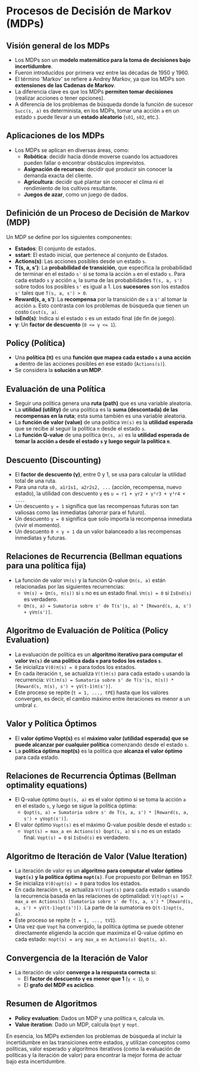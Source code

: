 # Procesos de Decisión de Markov (MDPs)

## Visión general de los MDPs

* Los MDPs son un **modelo matemático para la toma de decisiones bajo incertidumbre**.
* Fueron introducidos por primera vez entre las décadas de 1950 y 1960.
* El término 'Markov' se refiere a Andrey Markov, ya que los MDPs son **extensiones de las Cadenas de Markov**.
* La diferencia clave es que los MDPs **permiten tomar decisiones** (realizar acciones o tener opciones).
* A diferencia de los problemas de búsqueda donde la función de sucesor `Succ(s, a)` es determinista, en los MDPs, tomar una acción `a` en un estado `s` puede llevar a un **estado aleatorio** (`s01`, `s02`, etc.).

## Aplicaciones de los MDPs

* Los MDPs se aplican en diversas áreas, como:
    * **Robótica**: decidir hacia dónde moverse cuando los actuadores pueden fallar o encontrar obstáculos imprevistos.
    * **Asignación de recursos**: decidir qué producir sin conocer la demanda exacta del cliente.
    * **Agricultura**: decidir qué plantar sin conocer el clima ni el rendimiento de los cultivos resultante.
    * **Juegos de azar**, como un juego de dados.

## Definición de un Proceso de Decisión de Markov (MDP)

Un MDP se define por los siguientes componentes:

* **Estados**: El conjunto de estados.
* **sstart**: El estado inicial, que pertenece al conjunto de Estados.
* **Actions(s)**: Las acciones posibles desde un estado `s`.
* **T(s, a, s')**: La **probabilidad de transición**, que especifica la probabilidad de terminar en el estado `s'` si se toma la acción `a` en el estado `s`. Para cada estado `s` y acción `a`, la suma de las probabilidades `T(s, a, s')` sobre todos los posibles `s'` es igual a 1. Los **sucesores** son los estados `s'` tales que `T(s, a, s') > 0`.
* **Reward(s, a, s')**: La **recompensa** por la transición de `s` a `s'` al tomar la acción `a`. Esto contrasta con los problemas de búsqueda que tienen un costo `Cost(s, a)`.
* **IsEnd(s)**: Indica si el estado `s` es un estado final (de fin de juego).
* **γ**: Un **factor de descuento** (`0 <= γ <= 1`).

## Policy (Política)

* Una **política (π)** es una **función que mapea cada estado `s` a una acción `a`** dentro de las acciones posibles en ese estado (`Actions(s)`).
* Se considera la **solución a un MDP**.

## Evaluación de una Política

* Seguir una política genera una **ruta (path)** que es una variable aleatoria.
* La **utilidad (utility)** de una política es la **suma (descontada) de las recompensas en la ruta**; esta suma también es una variable aleatoria.
* La **función de valor (value)** de una política `Vπ(s)` es la **utilidad esperada** que se recibe al seguir la política `π` desde el estado `s`.
* La **función Q-value** de una política `Qπ(s, a)` es la **utilidad esperada de tomar la acción `a` desde el estado `s` y luego seguir la política `π`**.

## Descuento (Discounting)

* El **factor de descuento (γ)**, entre 0 y 1, se usa para calcular la utilidad total de una ruta.
* Para una ruta `s0, a1r1s1, a2r2s2, ...` (acción, recompensa, nuevo estado), la utilidad con descuento `γ` es `u = r1 + γr2 + γ²r3 + γ³r4 + ...`.
* Un descuento `γ = 1` significa que las recompensas futuras son tan valiosas como las inmediatas (ahorrar para el futuro).
* Un descuento `γ = 0` significa que solo importa la recompensa inmediata (vivir el momento).
* Un descuento `0 < γ < 1` da un valor balanceado a las recompensas inmediatas y futuras.

## Relaciones de Recurrencia (Bellman equations para una política fija)

* La función de valor `Vπ(s)` y la función Q-value `Qπ(s, a)` están relacionadas por las siguientes recurrencias:
    * `Vπ(s) = Qπ(s, π(s))` si `s` no es un estado final. `Vπ(s) = 0` si `IsEnd(s)` es verdadero.
    * `Qπ(s, a) = Sumatoria sobre s' de T(s'|s, a) * [Reward(s, a, s') + γVπ(s')]`.

## Algoritmo de Evaluación de Política (Policy Evaluation)

* La evaluación de política es un **algoritmo iterativo para computar el valor `Vπ(s)` de una política dada `π` para todos los estados `s`**.
* Se inicializa `V(0)π(s) = 0` para todos los estados.
* En cada iteración `t`, se actualiza `V(t)π(s)` para cada estado `s` usando la recurrencia: `V(t)π(s) = Sumatoria sobre s' de T(s'|s, π(s)) * [Reward(s, π(s), s') + γV(t-1)π(s')]`.
* Este proceso se repite (`t = 1, ..., tPE`) hasta que los valores convergen, es decir, el cambio máximo entre iteraciones es menor a un umbral `ε`.

## Valor y Política Óptimos

* El **valor óptimo Vopt(s)** es el **máximo valor (utilidad esperada) que se puede alcanzar por cualquier política** comenzando desde el estado `s`.
* La **política óptima πopt(s)** es la política que **alcanza el valor óptimo** para cada estado.

## Relaciones de Recurrencia Óptimas (Bellman optimality equations)

* El Q-value óptimo `Qopt(s, a)` es el valor óptimo si se toma la acción `a` en el estado `s`, y luego se sigue la política óptima:
    * `Qopt(s, a) = Sumatoria sobre s' de T(s, a, s') * [Reward(s, a, s') + γVopt(s')]`.
* El valor óptimo `Vopt(s)` es el máximo Q-value posible desde el estado `s`:
    * `Vopt(s) = max_a en Actions(s) Qopt(s, a)` si `s` no es un estado final. `Vopt(s) = 0` si `IsEnd(s)` es verdadero.

## Algoritmo de Iteración de Valor (Value Iteration)

* La iteración de valor es un **algoritmo para computar el valor óptimo `Vopt(s)` y la política óptima `πopt(s)`**. Fue propuesto por Bellman en 1957.
* Se inicializa `V(0)opt(s) = 0` para todos los estados.
* En cada iteración `t`, se actualiza `V(t)opt(s)` para cada estado `s` usando la recurrencia basada en las relaciones de optimalidad: `V(t)opt(s) = max_a en Actions(s) (Sumatoria sobre s' de T(s, a, s') * [Reward(s, a, s') + γV(t-1)opt(s')])`. La parte de la sumatoria es `Q(t-1)opt(s, a)`.
* Este proceso se repite (`t = 1, ..., tVI`).
* Una vez que `Vopt` ha convergido, la política óptima se puede obtener directamente eligiendo la acción que maximiza el Q-value óptimo en cada estado: `πopt(s) = arg max_a en Actions(s) Qopt(s, a)`.

## Convergencia de la Iteración de Valor

* La iteración de valor **converge a la respuesta correcta** si:
    * El **factor de descuento γ es menor que 1** (`γ < 1`), o
    * El **grafo del MDP es acíclico**.

## Resumen de Algoritmos

* **Policy evaluation**: Dados un MDP y una política `π`, calcula `Vπ`.
* **Value iteration**: Dado un MDP, calcula `Qopt` y `πopt`.

En esencia, los MDPs extienden los problemas de búsqueda al incluir la incertidumbre en las transiciones entre estados, y utilizan conceptos como políticas, valor esperado y algoritmos iterativos (como la evaluación de políticas y la iteración de valor) para encontrar la mejor forma de actuar bajo esta incertidumbre.
